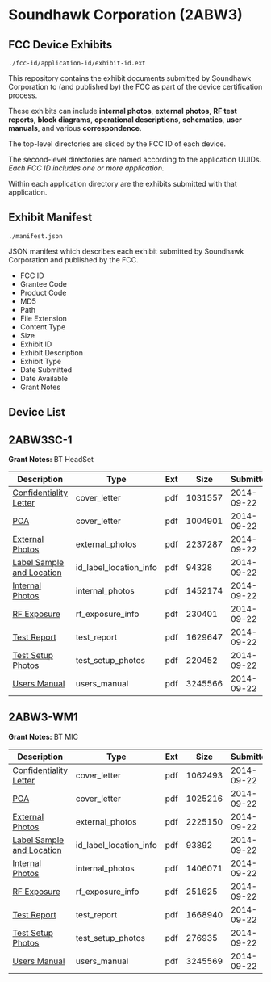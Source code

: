 # Soundhawk Corporation (2ABW3)
## FCC Device Exhibits

```
./fcc-id/application-id/exhibit-id.ext
```

This repository contains the exhibit documents submitted by Soundhawk Corporation to (and published by) the FCC as part of the device certification process.

These exhibits can include **internal photos**, **external photos**, **RF test reports**, **block diagrams**, **operational descriptions**, **schematics**, **user manuals**, and various **correspondence**.

The top-level directories are sliced by the FCC ID of each device.

The second-level directories are named according to the application UUIDs. *Each FCC ID includes one or more application.*

Within each application directory are the exhibits submitted with that application. 

## Exhibit Manifest

```
./manifest.json
```

JSON manifest which describes each exhibit submitted by Soundhawk Corporation and published by the FCC.

- FCC ID
- Grantee Code
- Product Code
- MD5
- Path
- File Extension
- Content Type
- Size
- Exhibit ID
- Exhibit Description
- Exhibit Type
- Date Submitted
- Date Available
- Grant Notes

## Device List
## 2ABW3SC-1
**Grant Notes:** BT HeadSet

| Description | Type | Ext | Size | Submitted | Available |
| ----------- | ---- | --- | ---- | --------- | --------- |
| [Confidentiality Letter](2ABW3SC-1/a43bb812752be9c763dcc8d57904d4f3/2397369.pdf) | cover_letter | pdf | 1031557 | 2014-09-22 | 2014-09-23 |
| [POA](2ABW3SC-1/a43bb812752be9c763dcc8d57904d4f3/2397370.pdf) | cover_letter | pdf | 1004901 | 2014-09-22 | 2014-09-23 |
| [External Photos](2ABW3SC-1/a43bb812752be9c763dcc8d57904d4f3/2397365.pdf) | external_photos | pdf | 2237287 | 2014-09-22 | 2015-03-21 |
| [Label Sample and Location](2ABW3SC-1/a43bb812752be9c763dcc8d57904d4f3/2397371.pdf) | id_label_location_info | pdf | 94328 | 2014-09-22 | 2014-09-23 |
| [Internal Photos](2ABW3SC-1/a43bb812752be9c763dcc8d57904d4f3/2397366.pdf) | internal_photos | pdf | 1452174 | 2014-09-22 | 2015-03-21 |
| [RF Exposure](2ABW3SC-1/a43bb812752be9c763dcc8d57904d4f3/2397372.pdf) | rf_exposure_info | pdf | 230401 | 2014-09-22 | 2014-09-23 |
| [Test Report](2ABW3SC-1/a43bb812752be9c763dcc8d57904d4f3/2397373.pdf) | test_report | pdf | 1629647 | 2014-09-22 | 2014-09-23 |
| [Test Setup Photos](2ABW3SC-1/a43bb812752be9c763dcc8d57904d4f3/2397367.pdf) | test_setup_photos | pdf | 220452 | 2014-09-22 | 2015-03-21 |
| [Users Manual](2ABW3SC-1/a43bb812752be9c763dcc8d57904d4f3/2397368.pdf) | users_manual | pdf | 3245566 | 2014-09-22 | 2015-03-21 |
## 2ABW3-WM1
**Grant Notes:** BT MIC

| Description | Type | Ext | Size | Submitted | Available |
| ----------- | ---- | --- | ---- | --------- | --------- |
| [Confidentiality Letter](2ABW3-WM1/c1f9bb3c866432aca1a9cf48c5f734b1/2397383.pdf) | cover_letter | pdf | 1062493 | 2014-09-22 | 2014-09-23 |
| [POA](2ABW3-WM1/c1f9bb3c866432aca1a9cf48c5f734b1/2397384.pdf) | cover_letter | pdf | 1025216 | 2014-09-22 | 2014-09-23 |
| [External Photos](2ABW3-WM1/c1f9bb3c866432aca1a9cf48c5f734b1/2397379.pdf) | external_photos | pdf | 2225150 | 2014-09-22 | 2015-03-21 |
| [Label Sample and Location](2ABW3-WM1/c1f9bb3c866432aca1a9cf48c5f734b1/2397385.pdf) | id_label_location_info | pdf | 93892 | 2014-09-22 | 2014-09-23 |
| [Internal Photos](2ABW3-WM1/c1f9bb3c866432aca1a9cf48c5f734b1/2397380.pdf) | internal_photos | pdf | 1406071 | 2014-09-22 | 2015-03-21 |
| [RF Exposure](2ABW3-WM1/c1f9bb3c866432aca1a9cf48c5f734b1/2397386.pdf) | rf_exposure_info | pdf | 251625 | 2014-09-22 | 2014-09-23 |
| [Test Report](2ABW3-WM1/c1f9bb3c866432aca1a9cf48c5f734b1/2397387.pdf) | test_report | pdf | 1668940 | 2014-09-22 | 2014-09-23 |
| [Test Setup Photos](2ABW3-WM1/c1f9bb3c866432aca1a9cf48c5f734b1/2397381.pdf) | test_setup_photos | pdf | 276935 | 2014-09-22 | 2015-03-21 |
| [Users Manual](2ABW3-WM1/c1f9bb3c866432aca1a9cf48c5f734b1/2397382.pdf) | users_manual | pdf | 3245569 | 2014-09-22 | 2015-03-21 |
